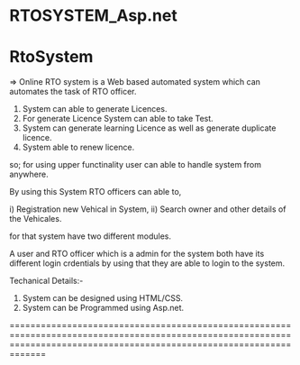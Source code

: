 # RTOSYSTEM_Asp.net
# RtoSystem
=> Online RTO system is a Web based automated system which can automates the task of RTO officer.

1) System can able to generate Licences.
2) For generate Licence System can able to take Test.
3) System can generate learning Licence as well as generate duplicate licence.
4) System able to renew licence.

so; for using upper functinality user can able to handle system from anywhere.

By using this System RTO officers can able to,
 
i)  Registration new Vehical in System, 
ii) Search owner and other details of the Vehicales.

for that system have two different modules.

A user and RTO officer which is a admin for the system both have its different login crdentials by using that they are able to login to the system.


Techanical Details:-

1) System can be designed using HTML/CSS.
2) System can be Programmed using Asp.net.

=========================================================================================================================================================================
